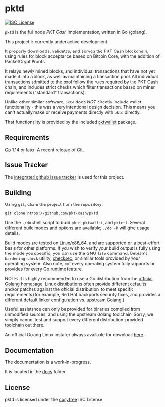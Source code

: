 pktd
====

[![ISC License](http://img.shields.io/badge/license-ISC-blue.svg)](http://copyfree.org)

`pktd` is the full node *PKT Cash* implementation, written in Go (golang).

This project is currently under active development.

It properly downloads, validates, and serves the PKT Cash blockchain, using
rules for block acceptance based on Bitcoin Core, with the addition of
PacketCrypt Proofs. 

It relays newly mined blocks, and individual transactions that have not yet
made it into a block, as well as maintaining a transaction pool. All
individual transactions admitted to the pool follow the rules required
by the PKT Cash chain, and includes strict checks which filter transactions
based on miner requirements ("standard" transactions).

Unlike other similar software, `pktd` does *NOT* directly include wallet
functionality - this was a very intentional design decision.  This means
you can't actually make or receive payments directly with `pktd` directly.

That functionality is provided by the included
[pktwallet](https://github.com/pkt-cash/pktd/pktwallet) package.

## Requirements

[Go](http://golang.org) 1.14 or later.
A recent release of Git.

## Issue Tracker

The [integrated github issue tracker](https://github.com/pkt-cash/pktd/issues)
is used for this project.

## Building

Using `git`, clone the project from the repository:

`git clone https://github.com/pkt-cash/pktd`

Use the `./do` shell script to build `pktd`, `pktwallet`, and `pktctl`.
Several different build modes and options are available;
`./do -h` will give usage details.

Build modes are tested on Linux/x86_64, and are supported on a best-effort
basis for other platforms. If you wish to verify your build output is fully
using the mode you specific, you can use the GNU `file` command, Debian's
`hardening-check` utility, [checksec](https://github.com/slimm609/checksec.sh),
or similar tools provided by your operating system. Also note, not every
operating system fully supports or provides for every Go runtime feature.

NOTE: It is highly recommended to use a Go distribution from the
[official Golang homepage](https://golang.org/dl). Linux distributions often
provide different defaults and/or patches against the official distribution,
to meet specific requirements (for example, Red Hat backports security fixes,
and provides a different default linker configuration vs. upstream Golang.)

Useful assistance can only be provided for binaries compiled from unmodified
sources, and using the upstream Golang toolchain. Sorry, we simply cannot test
and support every different distribution-provided toolchain out there. 

An official Golang Linux installer always available for download [here](https://storage.googleapis.com/golang/getgo/installer_linux).

## Documentation

The documentation is a work-in-progress.

It is located in the [docs](https://github.com/pkt-cash/pktd/tree/master/docs) folder.

## License

pktd is licensed under the [copyfree](http://copyfree.org) ISC License.
